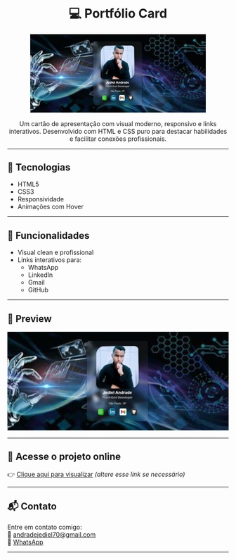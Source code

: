 <h1 align="center">💻 Portfólio Card</h1>

<p align="center">
  <img src="preview.png" width="400" alt="Preview do Projeto"/>
</p>

<p align="center">
  Um cartão de apresentação com visual moderno, responsivo e links interativos. Desenvolvido com HTML e CSS puro para destacar habilidades e facilitar conexões profissionais.
</p>

---

## 🚀 Tecnologias
- HTML5  
- CSS3  
- Responsividade  
- Animações com Hover

---

## 🎯 Funcionalidades
- Visual clean e profissional  
- Links interativos para:
  - WhatsApp  
  - LinkedIn  
  - Gmail  
  - GitHub

---

## 📸 Preview

![Demo](preview.png)

---

## 🔗 Acesse o projeto online

👉 [Clique aqui para visualizar](https://nerddaprogramacao.github.io/perfil-card/) *(altere esse link se necessário)*

---

## 📬 Contato

Entre em contato comigo:  
📧 [andradejediel70@gmail.com](mailto:andradejediel70@gmail.com)  
📱 [WhatsApp](https://wa.me/5511961651633)

---

